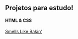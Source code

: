Projetos para estudo!
--------------------

#### HTML & CSS

[Smells Like Bakin'](http://julianopontes.github.com/bakin)

